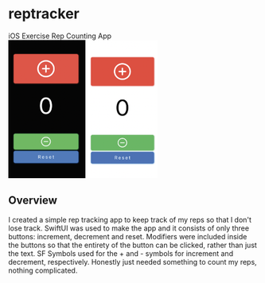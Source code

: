 # reptracker
iOS Exercise Rep Counting App <br />
<img src="img/reptracker_1.png" width="300">

## Overview
I created a simple rep tracking app to keep track of my reps so that I don't lose track. SwiftUI was used to make the app and it consists of only three buttons: increment, decrement and reset. Modifiers were included inside the buttons so that the entirety of the button can be clicked, rather than just the text. SF Symbols used for the + and - symbols for increment and decrement, respectively. Honestly just needed something to count my reps, nothing complicated.
